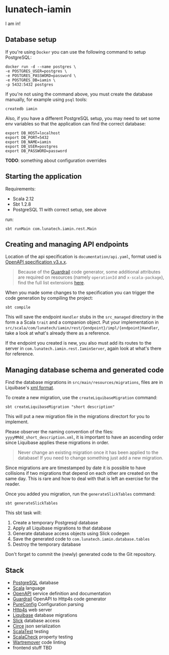 # lunatech-iamin

I am in!

## Database setup

If you're using `Docker` you can use the following command to setup PostgreSQL:

```
docker run -d --name postgres \
-e POSTGRES_USER=postgres \
-e POSTGRES_PASSWORD=password \
-e POSTGRES_DB=iamin \
-p 5432:5432 postgres
```

If you're not using the command above, you must create the database manually, for example using `psql` tools:

```
createdb iamin
```

Also, if you have a different PostgreSQL setup, you may need to set some env variables so that the application can find
the correct database:

```
export DB_HOST=localhost
export DB_PORT=5432
export DB_NAME=iamin
export DB_USER=postgres
export DB_PASSWORD=password
```

**TODO**: something about configuration overrides


## Starting the application

Requirements:

- Scala 2.12
- Sbt 1.2.8
- PostgreSQL 11 with correct setup, see above

run:

```
sbt runMain com.lunatech.iamin.rest.Main
```


## Creating and managing API endpoints

Location of the api specification is `documentation/api.yaml`, format used is
[OpenAPI specification v3.x.x](https://swagger.io/specification).

>Because of the [Guardrail](https://github.com/twilio/guardrail) code generator, some additional attributes are required
on resources (namely `operationId` and `x-scala-package`), find the full list extensions
[here](https://github.com/twilio/guardrail/blob/master/docs/book.md#guardrail-extensions).

When you made some changes to the specification you can trigger the code generation by compiling the project:

```
sbt compile
```
This will save the endpoint `Handler` stubs in the `src_managed` directory in the form a a Scala `trait` and a companion
object.
Put your implementation in `src/scala/com/lunatech/iamin/rest/{endpoint}/impl/{endpoint}Handler`, take a look at what's
already there as a reference.

If the endpoint you created is new, you also must add its routes to the server in `com.lunatech.iamin.rest.IaminServer`,
again look at what's there for reference.


## Managing database schema and generated code

Find the database migrations in `src/main/resources/migrations`, files are in Liquibase's
[xml format](https://www.liquibase.org/documentation/xml_format.html).

To create a new migration, use the `createLiquibaseMigration` command:

```
sbt createLiquibaseMigration "short description"
```

This will put a new migration file in the migrations directort for you to implement.

Please observer the naming convention of the files: `yyyyMMdd_short_description.xml`, it is important to have an
ascending order since Liquibase applies these migrations in order.

> Never change an existing migration once it has been applied to the database! If you need to change something just add
a new migration.

Since migrations are are timestamped by date it is possible to have collisions if two migrations that depend on each
other are created on the same day. This is rare and how to deal with that is left an exercise for the reader.

Once you added you migration, run the `generateSlickTables` command:

```
sbt generateSlickTables
```
This sbt task will:

1. Create a temporary Postgresql database
2. Apply all Liquibase migrations to that database
3. Generate database access objects using Slick codegen
4. Save the generated code to `com.lunatech.iamin.database.tables`
5. Destroy the temporary database

Don't forget to commit the (newly) generated code to the Git repository.


## Stack

- [PostgreSQL](https://www.postgresql.org) database
- [Scala](https://www.scala-lang.org) language
- [OpenAPI](https://swagger.io) service definition and documentation
- [Guardrail](https://github.com/twilio/guardrail) OpenAPI to Http4s code generator
- [PureConfig](https://pureconfig.github.io) Configuration parsing
- [Http4s](https://http4s.org) web server
- [Liquibase](https://www.liquibase.org) database migrations
- [Slick](http://slick.lightbend.com) database access
- [Circe](https://circe.github.io/circe) json serialization
- [ScalaTest]( http://www.scalatest.org) testing
- [ScalaCheck](https://www.scalacheck.org) property testing
- [Wartremover](http://www.wartremover.org) code linting
- frontend stuff TBD